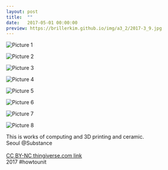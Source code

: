 ```yaml
---
layout: post
title:  ""
date:   2017-05-01 00:00:00
preview: https://brillerkim.github.io/img/a3_2/2017-3_9.jpg
---
```


![Picture 1](https://brillerkim.github.io/img/a3_2/2017-3_1.jpg)

![Picture 2](https://brillerkim.github.io/img/a3_2/2017-3_2.jpg)

![Picture 3](https://brillerkim.github.io/img/a3_2/2017-3_3.jpg)

![Picture 4](https://brillerkim.github.io/img/a3_2/2017-3_4.jpg)

![Picture 5](https://brillerkim.github.io/img/a3_2/2017-3_5.jpg)

![Picture 6](https://brillerkim.github.io/img/a3_2/2017-3_6.jpg)

![Picture 7](https://brillerkim.github.io/img/a3_2/2017-3_7.jpg)

![Picture 8](https://brillerkim.github.io/img/a3_2/2017-3_8.jpg)


This is works of computing and 3D printing and ceramic.
<br>
Seoul @Substance<br>
<br>
[<U>CC BY-NC thingiverse.com link</U>](https://www.thingiverse.com/thing:2301712)
<br>
2017 #howtounit
